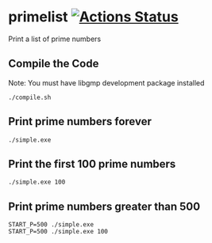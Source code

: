 # primelist [![Actions Status](https://github.com/Fullaxx/primelist/workflows/CI/badge.svg)](https://github.com/Fullaxx/primelist/actions)
Print a list of prime numbers

## Compile the Code
Note: You must have libgmp development package installed
```
./compile.sh
```

## Print prime numbers forever
```
./simple.exe
```

## Print the first 100 prime numbers
```
./simple.exe 100
```

## Print prime numbers greater than 500
```
START_P=500 ./simple.exe
START_P=500 ./simple.exe 100
```
